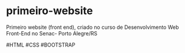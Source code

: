 # primeiro-website
Primeiro website (front end), criado no curso de Desenvolvimento Web Front-End no Senac- Porto Alegre/RS

#HTML
#CSS
#BOOTSTRAP
                                                 
